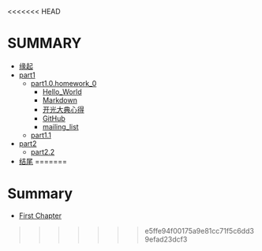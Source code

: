 <<<<<<< HEAD
# SUMMARY
* [缘起](/source/begin.md)
* [part1](source/part1/introduction)
	* [part1.0.homework_0](source/part1/week1/introduction)
	  	* [Hello_World](source/part1/week1/Hello_World.md)
	  	* [Markdown](source/part1/week1/Markdown.md)
	  	* [开光大典心得](source/part1/week1/开光大典心得.md)
	  	* [GitHub](source/part1/week1/GitHub.md)
	  	* [mailing_list](source/part1/week1/mailing_list.md)
	* [part1.1](./source/part1/1.md)
* [part2](./source/part2/introduction)
  * [part2.2](./source/part2/1.md)
* [结尾](./source/end.md)
=======
# Summary
* [First Chapter](chapter1.md)
>>>>>>> e5ffe94f00175a9e81cc71f5c6dd39efad23dcf3
